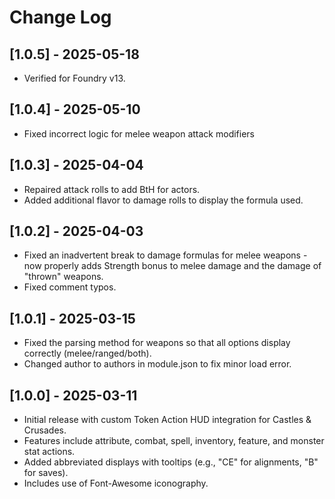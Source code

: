# Change Log

## [1.0.5] - 2025-05-18
- Verified for Foundry v13.

## [1.0.4] - 2025-05-10
- Fixed incorrect logic for melee weapon attack modifiers

## [1.0.3] - 2025-04-04
- Repaired attack rolls to add BtH for actors. 
- Added additional flavor to damage rolls to display the formula used.

## [1.0.2] - 2025-04-03
- Fixed an inadvertent break to damage formulas for melee weapons - now properly adds Strength bonus to melee damage and the damage of "thrown" weapons.
- Fixed comment typos.

## [1.0.1] - 2025-03-15
- Fixed the parsing method for weapons so that all options display correctly (melee/ranged/both).
- Changed author to authors in module.json to fix minor load error.

## [1.0.0] - 2025-03-11
- Initial release with custom Token Action HUD integration for Castles & Crusades.
- Features include attribute, combat, spell, inventory, feature, and monster stat actions.
- Added abbreviated displays with tooltips (e.g., "CE" for alignments, "B" for saves).
- Includes use of Font-Awesome iconography.